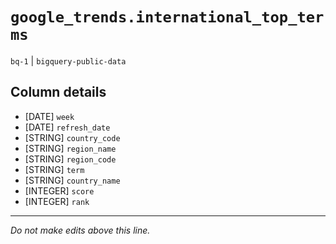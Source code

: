 # `google_trends.international_top_terms`
`bq-1` | `bigquery-public-data`

## Column details
* [DATE]      `week`
* [DATE]      `refresh_date`
* [STRING]    `country_code`
* [STRING]    `region_name`
* [STRING]    `region_code`
* [STRING]    `term`
* [STRING]    `country_name`
* [INTEGER]   `score`
* [INTEGER]   `rank`

-------------------------------------------------------------------------------
*Do not make edits above this line.*
